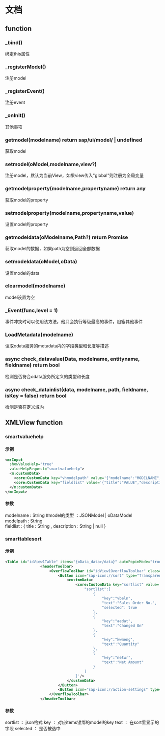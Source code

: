 # 文档
## function
### _bind()
绑定this属性
### _registerModel()
注册model
### _registerEvent()
注册event
### _onInit()
其他事项
### getmodel(modelname) return sap/ui/model/<any> | undefined
获取model
### setmodel(oModel,modelname,view?)
注册model，默认为当前View，如果view传入"global"则注册为全局变量
### getmodelproperty(modelname,propertyname) return any
获取model的property
### setmodelproperty(modelname,propertyname,value)
设置model的property
### getmodeldata(oModelname,Path?) return Promise<any>
获取model的数据，如果path为空则返回全部数据
### setmodeldata(oModel,oData)
设置model的data
### clearmodel(modelname)
model设置为空
### _Event(func,level = 1)
事件冲突时可以使用该方法，他只会执行等级最高的事件，阻塞其他事件
### LoadMetadata(modelname)
读取odata服务的metadata内的字段类型和长度等描述
### async check_datavalue(Data, modelname, entityname, fieldname) return bool
检测是否符合odata服务所定义的类型和长度
### async check_datainlist(data, modelname, path, fieldname, isKey = false) return bool
检测是否在定义域内

## XMLView function
### smartvaluehelp
#### 示例
```xml
<m:Input 
  showValueHelp="true" 
  valueHelpRequest="smartvaluehelp">
  <m:customData>
    <core:CustomData key="vhmodelpath" value='{"modelname":"MODELNAME","modelpath":"PROPERTYPATH"}'/>		
    <core:CustomData key="fieldlist" value='{"title":"VALUE","description":"TEXT"}'/>
  </m:customData>
</m:Input>
```
#### 参数
modelname : String  #model的类型 ：JSONModel | oDataModel  
modelpath : String  
fieldlist : { title : String , description : String | null }  
### smarttablesort
#### 示例
```xml
<Table id="idView1Table" items="{oData_data>/data}" autoPopinMode="true">
                <headerToolbar>
                    <OverflowToolbar id="idView1OverflowToolbar" class="sapUiMediumMarginTop">
                        <Button icon="sap-icon://sort" type="Transparent" press="smarttablesort">
                            <customData>
                                <core:CustomData key="sortlist" value='{
                                    "sortlist":[
                                        {
                                            "key":"vbeln",
                                            "text":"Sales Order No.",
                                            "selected": true
                                        },
                                        {
                                            "key":"aedat",
                                            "text":"Changed On"
                                        },
                                        {
                                            "key":"kwmeng",
                                            "text":"Quantity"
                                        },
                                        {
                                            "key":"netwr",
                                            "text":"Net Amount"
                                        }
                                    ]
                                }'/>
                            </customData>
                        </Button>
                        <Button icon="sap-icon://action-settings" type="Transparent"></Button>
                    </OverflowToolbar>
                </headerToolbar>
```
#### 参数
sortlist ： json格式 
            key ： 对应items锁绑的model的key
            text ： 在sort里显示的字段
            selected ： 是否被选中
